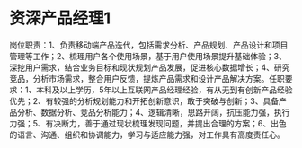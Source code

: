 # 资深产品经理1

岗位职责：1、负责移动端产品迭代，包括需求分析、产品规划、产品设计和项目管理等工作；2、梳理用户各个使用场景，基于用户使用场景提升基础体验；3、深挖用户需求，结合业务目标和现状规划产品发展，促进核心数据增长；4、研究竞品，分析市场需求，整合用户反馈，提炼产品需求和设计产品解决方案。任职要求：1、本科及以上学历，5年以上互联网产品经理经验，有从无到有创新产品经验优先；2、有较强的分析规划能力和开拓创新意识，敢于突破与创新；3、具备产品分析、数据分析、竞品分析能力；4、逻辑清晰，思路开阔，抗压能力强，执行力强；5、有决断力，善于通过现状梳理发现问题，并提出合理的方案；6、出色的语言、沟通、组织和协调能力，学习与适应能力强，对工作具有高度责任心。

